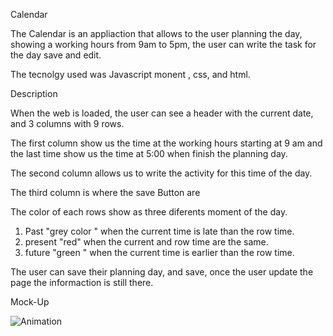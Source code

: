 Calendar

The Calendar is an appliaction that allows to the user  planning the day, showing a working hours  from 9am to 5pm,  the user can write the task for the day save  and  edit.

The tecnolgy used was Javascript monent , css, and html.

Description 

When the web is loaded, the user can see a header with the current date, and 3 columns with 9 rows.

The first column show us the time at the working hours starting at 9 am
and the last time show us the time at 5:00 when finish the planning day.

The second column allows us  to write the activity for this time of the day.

The third column is where the save  Button are

The color of each rows show as three diferents moment of the day.

1. Past  "grey color " when  the current time is late than the  row time.
2. present "red" when the current and row time are the same.
3. future "green " when the current time is earlier than the row time.


The user can save their planning day, and save, once the user update the page the informaction is still there.


Mock-Up

![Animation](https://user-images.githubusercontent.com/83906297/125066535-7259da80-e0f6-11eb-861c-75d84a155704.gif)
